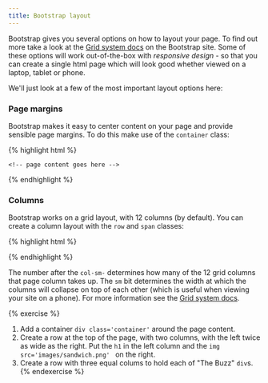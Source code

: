 ```yaml
---
title: Bootstrap layout
---
```


Bootstrap gives you several options on how to layout your page. To find out more take a look at the [Grid system docs](http://getbootstrap.com/css/#grid) on the Bootstrap site. Some of these options will work out-of-the-box with *responsive design* - so that you can create a single html page which will look good whether viewed on a laptop, tablet or phone.

We'll just look at a few of the most important layout options here:

### Page margins

Bootstrap makes it easy to center content on your page and provide sensible page margins. To do this make use of the `container` class:

{% highlight html %}
<body>
  <div class="container">

    <!-- page content goes here -->

  </div>
</body>
{% endhighlight %}

### Columns

Bootstrap works on a grid layout, with 12 columns (by default). You can create a column layout with the `row` and `span` classes:

{% highlight html %}
<div class='row'>
    <div class='col-sm-4'>
        <!-- First column content -->
    </div>
    <div class='col-sm-4'>
        <!-- Second column content -->
    </div>
    <div class='col-sm-4'>
        <!-- Third column content -->
    </div>
</div>
{% endhighlight %}

The number after the `col-sm-` determines how many of the 12 grid columns that page column takes up. The `sm` bit determines the width at which the columns will collapse on top of each other (which is useful when viewing your site on a phone). For more information see the [Grid system docs](http://getbootstrap.com/css/#grid).

{% exercise %}
1. Add a container `div class='container'`  around the page content.
2. Create a row at the top of the page, with two columns, with the left twice as wide as the right. Put the `h1` in the left column and the `img src='images/sandwich.png' ` on the right.
3. Create a row with three equal colums to hold each of "The Buzz" `div`s.
{% endexercise %}
